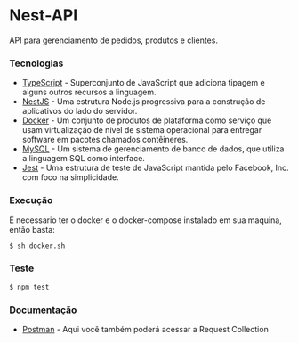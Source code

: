 # Nest-API

API para gerenciamento de pedidos, produtos e clientes.


### Tecnologias

- [TypeScript] - Superconjunto de JavaScript que adiciona tipagem e alguns outros recursos a linguagem.
- [NestJS] - Uma estrutura Node.js progressiva para a construção de aplicativos do lado do servidor.
- [Docker] - Um conjunto de produtos de plataforma como serviço que usam virtualização de nível de sistema operacional para entregar software em pacotes chamados contêineres.
- [MySQL] - Um sistema de gerenciamento de banco de dados, que utiliza a linguagem SQL como interface.
- [Jest] - Uma estrutura de teste de JavaScript mantida pelo Facebook, Inc. com foco na simplicidade.


### Execução

É necessario ter o docker e o docker-compose instalado em sua maquina, então basta:

```sh
$ sh docker.sh
```

### Teste

```sh
$ npm test
```

### Documentação

- [Postman] - Aqui você também poderá acessar a Request Collection


[typescript]: https://www.typescriptlang.org/
[NestJS]: https://nestjs.com/
[Docker]: https://www.docker.com/
[MySQL]: https://www.mysql.com/
[jest]: https://jestjs.io/
[Postman]: https://documenter.getpostman.com/view/15845847/UVC2F8Rh
